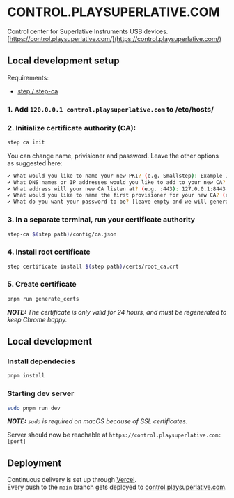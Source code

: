 CONTROL.PLAYSUPERLATIVE.COM
===========================

Control center for Superlative Instruments USB devices.  
[https://control.playsuperlative.com/](https://control.playsuperlative.com/)

## Local development setup

Requirements:
- [step / step-ca](https://smallstep.com)

### 1. Add `120.0.0.1 control.playsuperlative.com` to /etc/hosts/

### 2. Initialize certificate authority (CA):

```bash
step ca init
```

You can change name, privisioner and password. Leave the other options as suggested here:

```bash
✔ What would you like to name your new PKI? (e.g. Smallstep): Example Inc.
✔ What DNS names or IP addresses would you like to add to your new CA? (e.g. ca.smallstep.com[,1.1.1.1,etc.]): localhost
✔ What address will your new CA listen at? (e.g. :443): 127.0.0.1:8443
✔ What would you like to name the first provisioner for your new CA? (e.g. you@smallstep.com): bob@example.com
✔ What do you want your password to be? [leave empty and we will generate one]: abc123
```

### 3. In a separate terminal, run your certificate authority

```bash
step-ca $(step path)/config/ca.json
```

### 4. Install root certificate

```bash
step certificate install $(step path)/certs/root_ca.crt
```

### 5. Create certificate

```bash
pnpm run generate_certs
```

***NOTE:** The certificate is only valid for 24 hours, and must be regenerated to keep Chrome happy.*

## Local development

### Install dependecies

```bash
pnpm install
```

### Starting dev server

```bash
sudo pnpm run dev
```
***NOTE:** `sudo` is required on macOS because of SSL certificates.*

Server should now be reachable at `https://control.playsuperlative.com:[port]`

## Deployment

Continuous delivery is set up through [Vercel](https://vercel.com/).  
Every push to the `main` branch gets deployed to [control.playsuperlative.com](https://control.playsuperlative.com/).  
